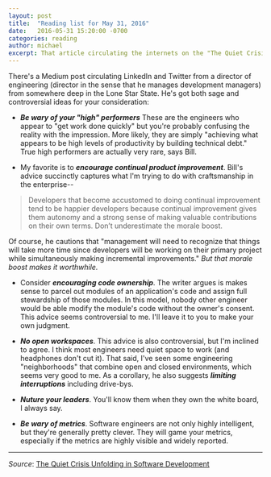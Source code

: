 ```yaml
---
layout: post
title:  "Reading list for May 31, 2016"
date:   2016-05-31 15:20:00 -0700
categories: reading
author: michael
excerpt: That article circulating the internets on the "The Quiet Crisis Unfolding in Software Development."
---
```


There's a Medium post circulating LinkedIn and Twitter from a director of engineering (director in the sense that he manages development managers) from somewhere deep in the Lone Star State. He's got both sage and controversial ideas for your consideration:

* ***Be wary of your "high" performers*** These are the engineers who appear to "get work done quickly" but you're probably confusing the reality with the impression. More likely, they are simply "achieving what appears to be high levels of productivity by building technical debt." True high performers are actually very rare, says Bill.

* My favorite is to ***encourage continual product improvement***. Bill's advice succinctly captures what I'm trying to do with craftsmanship in the enterprise--

>Developers that become accustomed to doing continual improvement tend to be happier developers because continual improvement gives them autonomy and a strong sense of making valuable contributions on their own terms. Don’t underestimate the morale boost.

Of course, he cautions that "management will need to recognize that things will take more time since developers will be working on their primary project while simultaneously making incremental improvements." *But that morale boost makes it worthwhile.*

* Consider ***encouraging code ownership***. The writer argues is makes sense to parcel out modules of an application's code and assign full stewardship of those modules. In this model, nobody other engineer would be able modify the module's code without the owner's consent. This advice seems controversial to me. I'll leave it to you to make your own judgment.

* ***No open workspaces***. This advice is also controversial, but I'm inclined to agree. I think most engineers need quiet space to work (and headphones don't cut it). That said, I've seen some engineering "neighborhoods" that combine open and closed environments, which seems very good to me. As a corollary, he also suggests ***limiting interruptions*** including drive-bys.

* ***Nuture your leaders***. You'll know them when they own the white board, I always say.

* ***Be wary of metrics***. Software engineers are not only highly intelligent, but they're generally pretty clever. They will game your metrics, especially if the metrics are highly visible and widely reported.

* ***



*Source*: [The Quiet Crisis Unfolding in Software Development](https://medium.com/@billjordan1/the-quiet-crisis-unfolding-in-software-development-cffbdafbf450)

